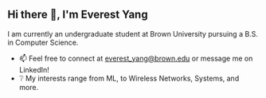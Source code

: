 ## Hi there 👋, I'm Everest Yang
I am currently an undergraduate student at Brown University pursuing a B.S. in Computer Science. 

* 📫 Feel free to connect at everest_yang@brown.edu or message me on LinkedIn!
* ❔ My interests range from ML, to Wireless Networks, Systems, and more.



